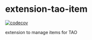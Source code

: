 extension-tao-item
==================

[![codecov](https://codecov.io/gh/oat-sa/extension-tao-item/branch/master/graph/badge.svg)](https://codecov.io/gh/oat-sa/extension-tao-item)

extension to manage items for TAO
